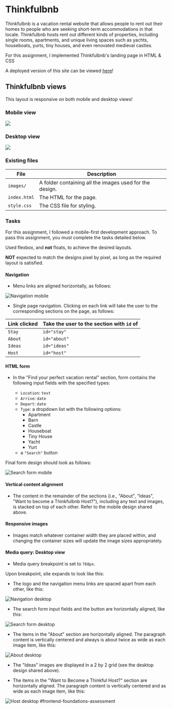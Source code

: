 # Thinkfulbnb

Thinkfulbnb is a vacation rental website that allows people to rent out their homes to people who are seeking short-term accommodations in that locale. Thinkfulbnb hosts rent out different kinds of properties, including single rooms, apartments, and unique living spaces such as yachts, houseboats, yurts, tiny houses, and even renovated medieval castles.

For this assignment, I implemented Thinkfulbnb's landing page in HTML & CSS

A deployed version of this site can be viewed [here](https://loganjbellemare.github.io/frontend-foundations-assessment/)!

## Thinkfulbnb views

This layout is responsive on both mobile and desktop views!

### Mobile view

![](images/Thinkfulbnb-mobile.png)

### Desktop view

![](images/Thinkfulbnb-desktop.png)

### Existing files

| File         | Description                                                             |
| ------------ | ----------------------------------------------------------------------- |
| `images/`    | A folder containing all the images used for the design.                 |
| `index.html` | The HTML for the page. |
| `style.css`  | The CSS file for styling.  |

### Tasks

For this assignment, I followed a mobile-first development approach. To pass this assignment, you must complete the tasks detailed below.

Used flexbox, and **not** floats, to achieve the desired layouts.

**NOT** expected to match the designs pixel by pixel, as long as the required layout is satisfied.

#### Navigation

- Menu links are aligned horizontally, as follows:

![Navigation mobile](./images/navigation-mobile.png)

- Single page navigation. Clicking on each link will take the user to the corresponding sections on the page, as follows:

| Link clicked | Take the user to the section with `id` of |
| ------------ | ----------------------------------------- |
| `Stay`       | `id="stay"`                               |
| `About`      | `id="about"`                              |
| `Ideas`      | `id="ideas"`                              |
| `Host`       | `id="host"`                               |

#### HTML form

- In the "Find your perfect vacation rental" section, form contains the following input fields with the specified types:

  - `Location`: `text`
  - `Arrive`: `date`
  - `Depart`: `date`
  - `Type`: a dropdown list with the following options:
    - Apartment
    - Barn
    - Castle
    - Houseboat
    - Tiny House
    - Yacht
    - Yurt
  - a `"Search"` button

Final form design should look as follows:

![Search form mobile](./images/search-form-mobile.png)

#### Vertical content alignment

- The content in the remainder of the sections (i.e., "About", "Ideas", "Want to become a Thinkfulbnb Host?"), including any text and images, is stacked on top of each other. Refer to the mobile design shared above.

#### Responsive images

- Images match whatever container width they are placed within, and changing the container sizes will update the image sizes appropriately.

#### Media query: Desktop view

- Media query breakpoint is set to `768px`.

Upon breakpoint, site expands to look like this:

- The logo and the navigation menu links are spaced apart from each other, like this:

![Navigation desktop](./images/navigation-desktop.png)

- The search form input fields and the button are horizontally aligned, like this:

![Search form desktop](./images/search-form-desktop.png)

- The items in the "About" section are horizontally aligned. The paragraph content is vertically centered and always is about twice as wide as each image item, like this:

![About desktop](./images/about-desktop.png)

- The "Ideas" images are displayed in a 2 by 2 grid (see the desktop design shared above).

- The items in the "Want to Become a Thinkful Host?" section are horizontally aligned. The paragraph content is vertically centered and as wide as each image item, like this:

![Host desktop](./images/host-desktop.png)
#frontend-foundations-assessment
